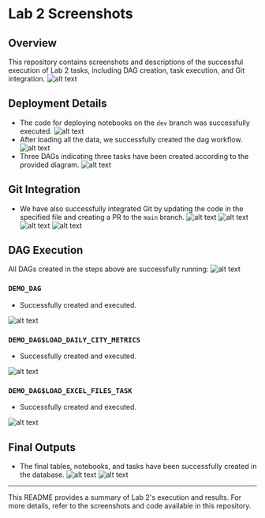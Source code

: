 # Lab 2 Screenshots

## Overview
This repository contains screenshots and descriptions of the successful execution of Lab 2 tasks, including DAG creation, task execution, and Git integration.
![alt text](image-15.png)

## Deployment Details
- The code for deploying notebooks on the `dev` branch was successfully executed.
![alt text](image-1.png)
- After loading all the data, we successfully created the dag workflow.
![alt text](image-2.png)
- Three DAGs indicating three tasks have been created according to the provided diagram.
![alt text](image-3.png)

## Git Integration
- We have also successfully integrated Git by updating the code in the specified file and creating a PR to the `main` branch.
![alt text](image-4.png)
![alt text](image-5.png)
![alt text](image-6.png)
![alt text](image-7.png)
## DAG Execution
All DAGs created in the steps above are successfully running:
![alt text](image-8.png)

### `DEMO_DAG`
- Successfully created and executed.

![alt text](image-10.png)

### `DEMO_DAG$LOAD_DAILY_CITY_METRICS`
- Successfully created and executed.

![alt text](image-11.png)

### `DEMO_DAG$LOAD_EXCEL_FILES_TASK`
- Successfully created and executed.

![alt text](image-12.png)



## Final Outputs
- The final tables, notebooks, and tasks have been successfully created in the database.
![alt text](image-13.png)
![alt text](image-14.png)
---

This README provides a summary of Lab 2's execution and results. For more details, refer to the screenshots and code available in this repository.

